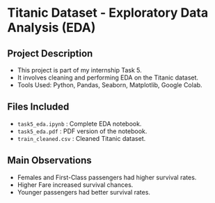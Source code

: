 # Titanic Dataset - Exploratory Data Analysis (EDA)

## Project Description
- This project is part of my internship Task 5.
- It involves cleaning and performing EDA on the Titanic dataset.
- Tools Used: Python, Pandas, Seaborn, Matplotlib, Google Colab.

## Files Included
- `task5_eda.ipynb` : Complete EDA notebook.
- `task5_eda.pdf` : PDF version of the notebook.
- `train_cleaned.csv` : Cleaned Titanic dataset.

## Main Observations
- Females and First-Class passengers had higher survival rates.
- Higher Fare increased survival chances.
- Younger passengers had better survival rates.
